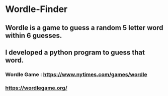 # Wordle-Finder

## Wordle is a game to guess a random 5 letter word within 6 guesses.
## I developed a python program to guess that word.

### Wordle Game :  https://www.nytimes.com/games/wordle
###                https://wordlegame.org/

            
